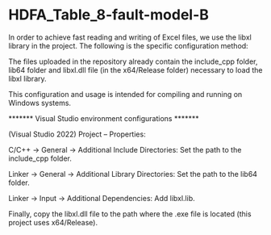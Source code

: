 # HDFA_Table_8-fault-model-B

In order to achieve fast reading and writing of Excel files, we use the libxl library in the project. The following is the specific configuration method:

The files uploaded in the repository already contain the include_cpp folder, lib64 folder and libxl.dll file (in the x64/Release folder) necessary to load the libxl library.

This configuration and usage is intended for compiling and running on Windows systems.

******* Visual Studio environment configurations *******

(Visual Studio 2022) Project – Properties:

C/C++ → General → Additional Include Directories: Set the path to the include_cpp folder.

Linker → General → Additional Library Directories: Set the path to the lib64 folder.

Linker → Input → Additional Dependencies: Add libxl.lib.

Finally, copy the libxl.dll file to the path where the .exe file is located (this project uses x64/Release).
